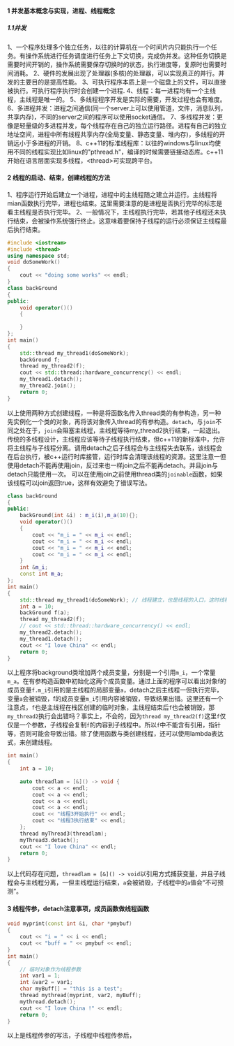 #### 1 并发基本概念与实现，进程、线程概念

##### 1.1并发

1、一个程序处理多个独立任务，以往的计算机在一个时间片内只能执行一个任务。有操作系统进行任务调度进行任务上下文切换，完成伪并发。这种任务切换是需要时间开销的，操作系统需要保存切换时的状态，执行进度等，复原时也需要时间消耗。
2、硬件的发展出现了处理器(多核)的处理器，可以实现真正的并行。并发的主要目的是提高性能。
3、可执行程序本质上是一个磁盘上的文件，可以直接被执行。可执行程序执行时会创建一个进程.
4、线程：每一进程均有一个主线程，主线程是唯一的。
5、多线程程序开发是实际的需要，开发过程也会有难度。
6、多进程并发：进程之间通信(同一个server上可以使用管道，文件，消息队列，共享内存)，不同的server之间的程序可以使用socket通信。
7、多线程并发：更像是轻量级的多进程并发，每个线程存在自己的独立运行路径。进程有自己的独立地址空间，进程中所有线程共享内存(全局变量、静态变量、堆内存)，多线程的开销远小于多进程的开销。
8、c++11的标准线程库：以往的windows与linux均使用不同的线程实现比如linux的"pthread.h"，编译的时候需要链接动态库。c++11开始在语言层面实现多线程，\<thread>可实现跨平台。

#### 2 线程的启动、结束，创建线程的方法

1、程序运行开始后建立一个进程，进程中的主线程随之建立并运行。主线程将mian函数执行完毕，进程也结束。这里需要注意的是进程是否执行完毕的标志是看主线程是否执行完毕。
2、一般情况下，主线程执行完毕，若其他子线程还未执行结束，会被操作系统强行终止。这意味着要保持子线程的运行必须保证主线程最后执行结束。

```cpp
#include <iostream>
#include <thread>
using namespace std;
void doSomeWork()
{
    cout << "doing some works" << endl;
}
class backGround
{
public:
    void operator()()
    {
       
    }
};
int main()
{
    std::thread my_thread1(doSomeWork);
    backGround f;
    thread my_thread2(f);
    cout << std::thread::hardware_concurrency() << endl;
    my_thread1.detach();
    my_thread2.join();
    return 0;
}
```

以上使用两种方式创建线程，一种是将函数名传入thread类的有参构造，另一种先实例化一个类的对象，再将该对象传入thread的有参构造。`detach`，与`join`不同之处在于，`join`会阻塞主线程，主线程等待my_thread2执行结束，一起退出。传统的多线程设计，主线程应该等待子线程执行结束，但c++11的新标准中，允许将主线程与子线程分离。调用detach之后子线程会与主线程失去联系，该线程会在后台执行，被c++运行时库接管，运行时库会清理该线程的资源。这里注意一但使用detach不能再使用join，反过来也一样join之后不能再detach。并且join与detach只能使用一次。
可以在使用join之前使用thread类的`joinable`函数，如果该线程可以join返回true，这样有效避免了错误写法。

```cpp
class backGround
{
public:
    backGround(int &i) : m_i(i),m_a(10){};
    void operator()()
    {
        cout << "m_i = " << m_i << endl;
        cout << "m_i = " << m_i << endl;
        cout << "m_i = " << m_i << endl;
        cout << "m_i = " << m_i << endl;
    }
    int &m_i;
    const int m_a;
};
int main()
{
    std::thread my_thread1(doSomeWork); // 线程建立，也是线程的入口，这时线程开始执行
    int a = 10;
    backGround f(a);
    thread my_thread2(f);
    // cout << std::thread::hardware_concurrency() << endl;
    my_thread2.detach();
    my_thread1.detach();
    cout << "I love China" << endl;
    return 0;
}
```

以上程序将background类增加两个成员变量，分别是一个引用`m_i`，一个常量`m_a`。在有参构造函数中初始化这两个成员变量。通过上面的程序可以看出对象f的成员变量`f.m_i`引用的是主线程的局部变量`a`，detach之后主线程一但执行完毕，变量`a`会被销毁，f的成员变量`m_i`引用内容被销毁，导致结果出错。这里还有一个注意点，`f`也是主线程在栈区创建的临时对象，主线程结束后`f`也会被销毁，那`my_thread2`执行会出错吗？事实上，不会的，因为`thread my_thread2(f)`这里`f`仅仅是一个参数，子线程会复制`f`的内容到子线程中。所以`f`中不能含有引用，指针等，否则可能会导致出错。除了使用函数与类创建线程，还可以使用lambda表达式，来创建线程。

```cpp
int main()
{
    int a = 10;
    
    auto threadlam = [&]() -> void {
        cout << a << endl;
        cout << a << endl;
        cout << a << endl;
        cout << a << endl;
        cout << "线程3开始执行" << endl;
        cout << "线程3执行结束" << endl;
    };
    thread myThread3(threadlam);
    myThread3.detach();
    cout << "I love China" << endl;
    return 0;
}
```

以上代码存在问题，`threadlam = [&]() -> void`以引用方式捕获变量，并且子线程会与主线程分离，一但主线程运行结束，`a`会被销毁，子线程中的`a`值会“不可预测”。

#### 3 线程传参，detach注意事项，成员函数做线程函数

```cpp
void myprint(const int &i, char *pmybuf)
{
    cout << "i = " << i << endl;
    cout << "buff = " << pmybuf << endl;
}
int main()
{
    // 临时对象作为线程参数
    int var1 = 1;
    int &var2 = var1;
    char myBuff[] = "this is a test";
    thread mythread(myprint, var2, myBuff);
    mythread.detach();
    cout << "I love China !" << endl;
    return 0;
}
```

以上是线程传参的写法，子线程中线程传参后，
